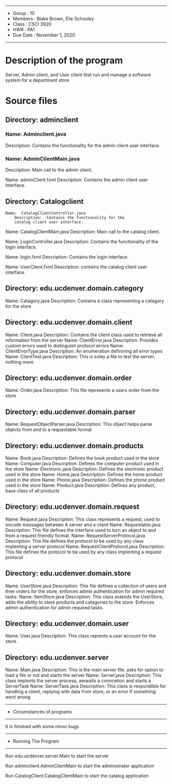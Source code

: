 *******************************************************
*  Group     : 10
*  Members   : Blake Brown, Elie Schooley
*  Class     : CSCI 3920
*  HW#       : PA1
*  Due Date  : November 1, 2020
*******************************************************

#  Description of the program
Server, Admin client, and User client that run and manage
a software system for a department store

#  Source files


## Directory:  adminclient
   ### Name:  Adminclient.java
   Description:  Contains the functionality for the
   admin client user interface.

   ### Name:  AdminClientMain.java
   Description:  Main call to the admin client.

   Name:  adminClient.fxml
        Description:  Contains the admin client user interface.

## Directory:  Catalogclient
    Name:  CatalogClientController.java
        Description:  Contains the functionality for the
        catalog client user interface.

   Name:  CatalogClientMain.java
        Description:  Main call to the catalog client.

   Name:  LoginController.java
        Description:  Contains the functionality of the
        login interface.

   Name:  login.fxml
        Description:  Contains the login interface.

   Name:  UserClient.fxml
        Description:  contains the catalog client user
        interface.

## Directory:  edu.ucdenver.domain.category
   Name: Catagory.java
        Description: Contains a class representing a catagory for the store
## Directory:  edu.ucdenver.domain.client
   Name:  Client.java
        Description: Contains the client class used to retrieve all information from the
        server
   Name:  ClientError.java
        Description: Provides custom errors used to distinguish protocol errors
   Name:  ClientErrorType.java
        Description: An enumeration definining all error types
   Name:  ClientTest.java
        Description: This is soley a file to test the server, nothing more
## Directory:  edu.ucdenver.domain.order
   Name:  Order.java
        Description: This file represents a users order from the store
## Directory:  edu.ucdenver.domain.parser
   Name:  RequestObjectParser.java
        Description: This object helps parse objects from and to a requestable format
## Directory:  edu.ucdenver.domain.products
   Name:  Book.java
        Description: Defines the book product used in the store
   Name:  Computer.java
        Description: Defines the computer product used in the store
   Name:  Electronic.java
        Description: Defines the electronic product used in the store
   Name:  Home.java
        Description: Defines the home product used in the store
   Name:  Phone.java
        Description: Defines the phone product used in the store
   Name:  Product.java
        Description: Defines any product, base class of all products
## Directory:  edu.ucdenver.domain.request
   Name:  Request.java
        Description: This class represents a request, used to encode messages between
                     A server and a client
   Name:  Requestable.java
        Description: This file defines the interface used to turn an object to and from a
                     request friendly format.
   Name:  RequestServerProtocol.java
        Description: This file defines the protocol to be used by any class implenting a server protocol
   Name:  RequestClientProtocol.java
        Description: This file defines the protocol to be used by any class implenting a request protocol
## Directory:  edu.ucdenver.domain.store
   Name:  UserStore.java
        Description: This file defines a collection of users and thier orders for the store,
                     enforces admin authentication for admin required tasks.
   Name:  ItemStore.java
        Description: This class extends the UserStore, adds the ability to store products and catagories
                                          to the store. Enforces admin authentication for admin required tasks.
## Directory:  edu.ucdenver.domain.user
   Name:  User.java
        Description: This class reprents a user account for the store.
## Directory:  edu.ucdenver.server
   Name:  Main.java
        Description: This is the main server file, asks for option to load a file or not and
                     starts the server
   Name:  Server.java
        Description: This class implents the server process, awwaits a conncetion and starts a ServerTask
   Name:  ServerTask.java
        Description: This class is respondible for handling a client, replying with data from store,
                     or an error if something went wrong

  
*******************************************************
*  Circumstances of programs
*******************************************************
 It is finished with some minor bugs



*******************************************************
*  Running The Program
*******************************************************

Run edu.ucdenver.server.Main to start the server

Run adminclient.AdminClientMain to start the administrator application

Run CatalogClient.CatalogClientMain to start the catalog application

